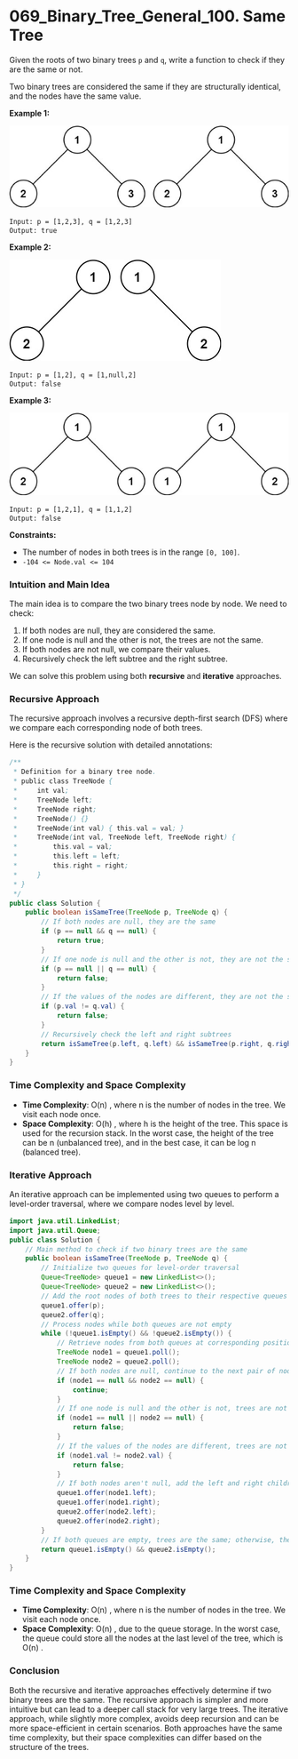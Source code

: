 # 069_Binary_Tree_General_100. Same Tree


Given the roots of two binary trees `p` and `q`, write a function to check if they are the same or not.

Two binary trees are considered the same if they are structurally identical, and the nodes have the same value.

 

**Example 1:**

![img](https://raw.githubusercontent.com/JedLee6/PublicPicBed/main/uPic/ex1.jpg)

```
Input: p = [1,2,3], q = [1,2,3]
Output: true
```

**Example 2:**

![img](https://raw.githubusercontent.com/JedLee6/PublicPicBed/main/uPic/ex2-20240603214922262.jpg)

```
Input: p = [1,2], q = [1,null,2]
Output: false
```

**Example 3:**

![img](https://raw.githubusercontent.com/JedLee6/PublicPicBed/main/uPic/ex3.jpg)

```
Input: p = [1,2,1], q = [1,1,2]
Output: false
```

 

**Constraints:**

- The number of nodes in both trees is in the range `[0, 100]`.
- `-104 <= Node.val <= 104`



### Intuition and Main Idea

The main idea is to compare the two binary trees node by node. We need to check:
1. If both nodes are null, they are considered the same.
2. If one node is null and the other is not, the trees are not the same.
3. If both nodes are not null, we compare their values.
4. Recursively check the left subtree and the right subtree.

We can solve this problem using both **recursive** and **iterative** approaches.

### Recursive Approach

The recursive approach involves a recursive depth-first search (DFS) where we compare each corresponding node of both trees.

Here is the recursive solution with detailed annotations:

```java
/**
 * Definition for a binary tree node.
 * public class TreeNode {
 *     int val;
 *     TreeNode left;
 *     TreeNode right;
 *     TreeNode() {}
 *     TreeNode(int val) { this.val = val; }
 *     TreeNode(int val, TreeNode left, TreeNode right) {
 *         this.val = val;
 *         this.left = left;
 *         this.right = right;
 *     }
 * }
 */
public class Solution {
    public boolean isSameTree(TreeNode p, TreeNode q) {
        // If both nodes are null, they are the same
        if (p == null && q == null) {
            return true;
        }
        // If one node is null and the other is not, they are not the same
        if (p == null || q == null) {
            return false;
        }
        // If the values of the nodes are different, they are not the same
        if (p.val != q.val) {
            return false;
        }
        // Recursively check the left and right subtrees
        return isSameTree(p.left, q.left) && isSameTree(p.right, q.right);
    }
}
```

### Time Complexity and Space Complexity

- **Time Complexity**: O(n) , where n is the number of nodes in the tree. We visit each node once.
- **Space Complexity**: O(h) , where h is the height of the tree. This space is used for the recursion stack. In the worst case, the height of the tree can be n (unbalanced tree), and in the best case, it can be log n (balanced tree).

### Iterative Approach

An iterative approach can be implemented using two queues to perform a level-order traversal, where we compare nodes level by level.

```java
import java.util.LinkedList;
import java.util.Queue;
public class Solution {
    // Main method to check if two binary trees are the same
    public boolean isSameTree(TreeNode p, TreeNode q) {
        // Initialize two queues for level-order traversal
        Queue<TreeNode> queue1 = new LinkedList<>();
        Queue<TreeNode> queue2 = new LinkedList<>();
        // Add the root nodes of both trees to their respective queues
        queue1.offer(p);
        queue2.offer(q);
        // Process nodes while both queues are not empty
        while (!queue1.isEmpty() && !queue2.isEmpty()) {
            // Retrieve nodes from both queues at corresponding position
            TreeNode node1 = queue1.poll();
            TreeNode node2 = queue2.poll();
            // If both nodes are null, continue to the next pair of nodes
            if (node1 == null && node2 == null) {
                continue;
            }
            // If one node is null and the other is not, trees are not the same
            if (node1 == null || node2 == null) {
                return false;
            }
            // If the values of the nodes are different, trees are not the same
            if (node1.val != node2.val) {
                return false;
            }
            // If both nodes aren't null, add the left and right children of both nodes to their respective queues to prepare for their subsequent iteration
            queue1.offer(node1.left);
            queue1.offer(node1.right);
            queue2.offer(node2.left);
            queue2.offer(node2.right);
        }
        // If both queues are empty, trees are the same; otherwise, they are not
        return queue1.isEmpty() && queue2.isEmpty();
    }
}
```

### Time Complexity and Space Complexity

- **Time Complexity**: O(n) , where n is the number of nodes in the tree. We visit each node once.
- **Space Complexity**: O(n) , due to the queue storage. In the worst case, the queue could store all the nodes at the last level of the tree, which is O(n) .

### Conclusion

Both the recursive and iterative approaches effectively determine if two binary trees are the same. The recursive approach is simpler and more intuitive but can lead to a deeper call stack for very large trees. The iterative approach, while slightly more complex, avoids deep recursion and can be more space-efficient in certain scenarios. Both approaches have the same time complexity, but their space complexities can differ based on the structure of the trees.